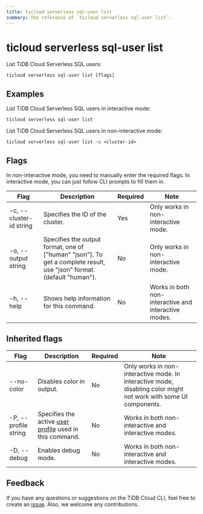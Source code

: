 ```yaml
---
title: ticloud serverless sql-user list
summary: The reference of `ticloud serverless sql-user list`.
---
```


# ticloud serverless sql-user list

List TiDB Cloud Serverless SQL users:

```shell
ticloud serverless sql-user list [flags]
```

## Examples

List TiDB Cloud Serverless SQL users in interactive mode:

```shell
ticloud serverless sql-user list
```

List TiDB Cloud Serverless SQL users in non-interactive mode:

```shell
ticloud serverless sql-user list -c <cluster-id>
```

## Flags

In non-interactive mode, you need to manually enter the required flags. In interactive mode, you can just follow CLI prompts to fill them in.

| Flag                    | Description                                                                                                 | Required | Note                                                 |
|-------------------------|-------------------------------------------------------------------------------------------------------------|----------|------------------------------------------------------|
| -c, --cluster-id string | Specifies the ID of the cluster.                                                                            | Yes      | Only works in non-interactive mode.                  |
| -o, --output string     | Specifies the output format, one of ["human" "json"]. To get a complete result, use "json" format. (default "human"). | No       | Only works in non-interactive mode.                  |
| -h, --help              | Shows help information for this command.                                                                    | No       | Works in both non-interactive and interactive modes. |

## Inherited flags

| Flag                 | Description                                                                                          | Required | Note                                                                                                             |
|----------------------|------------------------------------------------------------------------------------------------------|----------|------------------------------------------------------------------------------------------------------------------|
| --no-color           | Disables color in output.                                                                            | No       | Only works in non-interactive mode. In interactive mode, disabling color might not work with some UI components. |
| -P, --profile string | Specifies the active [user profile](/tidb-cloud/cli-reference.md#user-profile) used in this command. | No       | Works in both non-interactive and interactive modes.                                                             |
| -D, --debug          | Enables debug mode.                                                                                  | No       | Works in both non-interactive and interactive modes.                                                             |

## Feedback

If you have any questions or suggestions on the TiDB Cloud CLI, feel free to create an [issue](https://github.com/tidbcloud/tidbcloud-cli/issues/new/choose). Also, we welcome any contributions.
